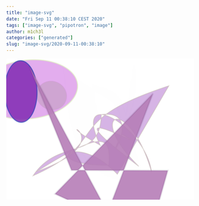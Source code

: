```yaml
---
title: "image-svg"
date: "Fri Sep 11 00:38:10 CEST 2020"
tags: ["image-svg", "pipotron", "image"]
author: m1ch3l
categories: ["generated"]
slug: "image-svg/2020-09-11-00:38:10"
---
```


![](image.svg)
